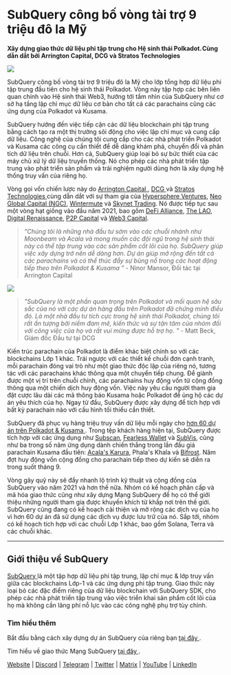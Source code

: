 # SubQuery công bố vòng tài trợ 9 triệu đô la Mỹ

**Xây dựng giao thức dữ liệu phi tập trung cho Hệ sinh thái Polkadot. Cùng dẫn dắt bởi Arrington Capital, DCG và Stratos Technologies**

![](https://cdn-images-1.medium.com/max/1600/0*PR4oqrB9Am03VseR)

SubQuery công bố vòng tài trợ 9 triệu đô la Mỹ cho lớp tổng hợp dữ liệu phi tập trung đầu tiên cho hệ sinh thái Polkadot. Vòng này tập hợp các bên liên quan chính vào Hệ sinh thái Web3, hướng tới tầm nhìn của SubQuery như cơ sở hạ tầng lập chỉ mục dữ liệu cơ bản cho tất cả các parachains cũng các ứng dụng của Polkadot và Kusama.

SubQuery hướng đến việc tiếp cận các dữ liệu blockchain phi tập trung bằng cách tạo ra một thị trường sôi động cho việc lập chỉ mục và cung cấp dữ liệu. Công nghệ của chúng tôi cung cấp cho các nhà phát triển Polkadot và Kusama các công cụ cần thiết để dễ dàng khám phá, chuyển đổi và phân tích dữ liệu trên chuỗi. Hơn cả, SubQuery giúp loại bỏ sự bức thiết của các máy chủ xử lý dữ liệu truyền thống. Nó cho phép các nhà phát triển tập trung vào phát triển sản phẩm và trải nghiệm người dùng hơn là xây dựng hệ thống truy vấn của riêng họ.

Vòng gọi vốn chiến lược này do [ Arrington Capital ](https://arringtonxrpcapital.com/), [ DCG ](https://dcg.co/) và [ Stratos Technologies ](https://www.stratoslp.com/) cùng dẫn dắt với sự tham gia của [Hypersphere Ventures](https://hypersphere.ventures/), [Neo Global Capital (NGC)](http://ngc.fund/), [Wintermute](https://www.wintermute.com/) và [Skynet Trading](http://skynettrading.com/). Nó được tiếp tục sau một vòng hạt giống vào đầu năm 2021, bao gồm [DeFi Alliance](https://defialliance.co/), [The LAO](https://www.thelao.io/), [Digital Renaissance](https://drf.ee/), [P2P Capital](https://www.p2pcap.com/) và [Web3 Capital](https://web3.capital/).

> *"Chúng tôi là những nhà đầu tư sớm vào các chuỗi nhánh như Moonbeam và Acala và mong muốn các đội ngũ trong hệ sinh thái này có thể tập trung vào các sản phẩm cốt lõi của họ. SubQuery giúp việc xây dựng trở nên dễ dàng hơn. Dự án giúp mở rộng đến tất cả các parachains và có thể thúc đẩy sự bùng nổ trong các hoạt động tiếp theo trên Polkadot & Kusama "* - Ninor Mansor, Đối tác tại Arrington Capital

![](https://cdn-images-1.medium.com/max/1600/1*j4VHuY_BgjkYv_bQ6_DmcQ.gif)

> *"SubQuery là một phần quan trọng trên Polkadot và mối quan hệ sâu sắc của nó với các dự án hàng đầu trên Polkadot đã chứng minh điều đó. Là một nhà đầu tư tích cực trong hệ sinh thái Polkadot, chúng tôi rất ấn tượng bởi niềm đam mê, kiến ​​thức và sự tận tâm của nhóm đối với công việc của họ và rất vui mừng được hỗ trợ họ. "* - Matt Beck, Giám đốc Đầu tư tại DCG

Kiến trúc parachain của Polkadot là điểm khác biệt chính so với các blockchains Lớp 1 khác. Trái ngược với các thiết kế chuỗi đơn cạnh tranh, mỗi parachain đóng vai trò như một giao thức độc lập của riêng nó, tương tác với các parachains khác thông qua một chuyển tiếp chung. Để giành được một vị trí trên chuỗi chính, các parachains huy động vốn từ cộng đồng thông qua một chiến dịch huy động vốn. Việc này yêu cầu người tham gia đặt cược lâu dài các mã thông báo Kusama hoặc Polkadot để ủng hộ các dự án yêu thích của họ. Ngay từ đầu, SubQuery được xây dựng để tích hợp với bất kỳ parachain nào với cấu hình tối thiểu cần thiết.

SubQuery đã phục vụ hàng triệu truy vấn dữ liệu mỗi ngày cho [ hơn 60 dự án trên Polkadot & Kusama ](https://explorer.subquery.network/). Trong tệp khách hàng hiện tại, SubQuery được tích hợp với các ứng dụng như [Subscan](https://subquery.medium.com/subscans-multi-signature-tool-powered-by-subquery-926da3e4fc25), [Fearless Wallet](https://explorer.subquery.network/subquery/ef1rspb/fearless-wallet) và [SubVis](https://subquery.medium.com/explore-kusama-auctions-with-subvis-io-and-subquery-522351538d17), cũng như ba trong số năm ứng dụng dành chiến thắng trong lần đấu giá parachain Kusama đầu tiên: [Acala's Karura](https://subquery.medium.com/karura-integrates-with-subquery-to-aggregate-and-serve-defi-data-to-kusama-builders-d34f0e722311), Phala's Khala và [Bifrost](https://subquery.medium.com/bifrost-chooses-subquery-to-provide-the-data-for-their-new-dapp-c8005ee54f38). Năm đợt huy động vốn cộng đồng cho parachain tiếp theo dự kiến ​​sẽ diễn ra trong suốt tháng 9.

Vòng gây quỹ này sẽ đẩy nhanh lộ trình kỹ thuật và cộng đồng của SubQuery vào năm 2021 và hơn thế nữa. Nhóm có kế hoạch phân cấp và mã hóa giao thức cũng như xây dựng Mạng SubQuery để họ có thể giới thiệu những người tham gia được khuyến khích từ khắp nơi trên thế giới. SubQuery cũng đang có kế hoạch cải thiện và mở rộng các dịch vụ của họ vì hơn 60 dự án đã sử dụng các dịch vụ được lưu trữ của nó. Sắp tới, nhóm có kế hoạch tích hợp với các chuỗi Lớp 1 khác, bao gồm Solana, Terra và các chuỗi khác.

* * * * *

## Giới thiệu về SubQuery

[ SubQuery ](https://subquery.network) là một tập hợp dữ liệu phi tập trung, lập chỉ mục & lớp truy vấn giữa các blockchains Lớp-1 và các ứng dụng phi tập trung. Giao thức này loại bỏ các đặc điểm riêng của dữ liệu blockchain với SubQuery SDK, cho phép các nhà phát triển tập trung vào việc triển khai sản phẩm cốt lõi của họ mà không cần lãng phí nỗ lực vào các công nghệ phụ trợ tùy chỉnh.

### Tìm hiểu thêm

Bắt đầu bằng cách xây dựng dự án SubQuery của riêng bạn [ tại đây ](https://doc.subquery.network/).

Tìm hiểu về giao thức Mạng SubQuery [ tại đây ](https://static.subquery.network/whitepaper.pdf).

[Website](https://subquery.network/) | [Discord](https://discord.com/invite/78zg8aBSMG) | [Telegram](https://t.me/subquerynetwork) | [Twitter](https://twitter.com/subquerynetwork) | [Matrix](https://matrix.to/#/#subquery:matrix.org) | [YouTube](https://www.youtube.com/channel/UCi1a6NUUjegcLHDFLr7CqLw) | [LinkedIn](https://www.linkedin.com/company/subquery)